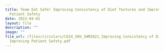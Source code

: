 ```yaml
---
title: Team Eat Safe! Improving Consistency of Diet Textures and Improving
  Patient Safety
date: 2022-04-01
layout: file
description: ""
image: ""
file_url: /files/circulars/C624_SKH_SHM2021_Improving Consistency of Diet Textures and
  Improving Patient Safety.pdf
---
```


